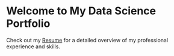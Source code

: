 # Welcome to My Data Science Portfolio

Check out my [Resume](resume.md) for a detailed overview of my professional experience and skills.
